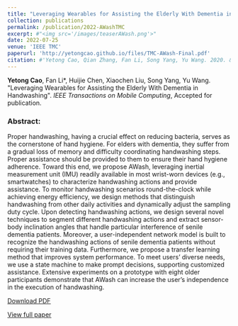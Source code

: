 ```yaml
---
title: "Leveraging Wearables for Assisting the Elderly With Dementia in Handwashing"
collection: publications
permalink: /publication/2022-AWashTMC
excerpt: #"<img src='/images/teaserAWash.png'>"
date: 2022-07-25
venue: 'IEEE TMC'
paperurl: 'http://yetongcao.github.io/files/TMC-AWash-Final.pdf'
citation: #'Yetong Cao, Qian Zhang, Fan Li, Song Yang, Yu Wang. 2020. &quot;EarAce: Empowering Versatile Acoustic Sensing via Earable Active Noise Cancellation Platform.&quot; <i>Proceedings of the ACM on Interactive, Mobile, Wearable and Ubiquitous Technologies</i>. 7(2), 1-23.'
---
```

**Yetong Cao**, Fan Li*, Huijie Chen, Xiaochen Liu, Song Yang, Yu Wang. "Leveraging Wearables for Assisting the Elderly With Dementia in Handwashing". _IEEE Transactions on Mobile Computing_, Accepted for publication.

### Abstract:
Proper handwashing, having a crucial effect on reducing bacteria, serves as the cornerstone of hand hygiene. For elders with dementia, they suffer from a gradual loss of memory and difficulty coordinating handwashing steps. Proper assistance should be provided to them to ensure their hand hygiene adherence. Toward this end, we propose AWash, leveraging inertial measurement unit (IMU) readily available in most wrist-worn devices (e.g., smartwatches) to characterize handwashing actions and provide assistance. To monitor handwashing scenarios round-the-clock while achieving energy efficiency, we design methods that distinguish handwashing from other daily activities and dynamically adjust the sampling duty cycle. Upon detecting handwashing actions, we design several novel techniques to segment different handwashing actions and extract sensor-body inclination angles that handle particular interference of senile dementia patients. Moreover, a user-independent network model is built to recognize the handwashing actions of senile dementia patients without requiring their training data. Furthermore, we propose a transfer learning method that improves system performance. To meet users’ diverse needs, we use a state machine to make prompt decisions, supporting customized assistance. Extensive experiments on a prototype with eight older participants demonstrate that AWash can increase the user’s independence in the execution of handwashing.

[<ins>Download PDF</ins>](../files/TMC-AWash-Final.pdf)

[<ins>View full paper</ins>](https://ieeexplore.ieee.org/abstract/document/9839489)
